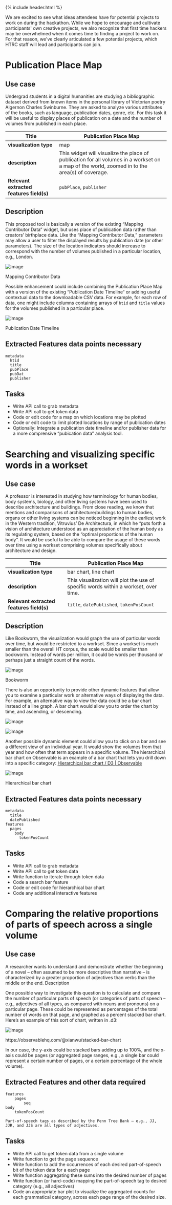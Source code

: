 {% include header.html %}

We are excited to see what ideas attendees have for potential projects to work on during the hackathon. While we hope to encourage and cultivate participants' own creative projects, we also recognize that first time hackers may be overwhelmed when it comes time to finding a project to work on. For that reason, we've clearly articulated a few potential projects, which HTRC staff will lead and participants can join.


# Publication Place Map
## Use case
Undergrad students in a digital humanities are studying a bibliographic dataset derived from known items in the personal library of Victorian poetry Algernon Charles Swinburne. They are asked to analyze various attributes of the books, such as language, publication dates, genre, etc. For this task it will be useful to display places of publication on a date and the number of volumes from published in each place.

| Title                   | Publication Place Map |
| ----------------------------------       | ---  |
| **visualization type**                       |  map |
| **description**                          |  This widget will visualize the place of publication for all volumes in a workset on a map of the world, zoomed in to the area(s) of coverage.      |
| **Relevant extracted features field(s)** | `pubPlace`, `publisher`|

## Description
This proposed tool is basically a version of the existing “Mapping Contributor Data” widget, but uses place of publication data rather than creators’ birthplace data. Like the “Mapping Contributor Data,” parameters may allow a user to filter the displayed results by publication date (or other parameters). The size of the location indicators should increase to correspond with the number of volumes published in a particular location, e.g., London.


![image](images/mapping_contributor_data.png)

<figcaption style="">Mapping Contributor Data</figcaption>

Possible enhancement could include combining the Publication Place Map with a version of the existing “Publication Date Timeline“ or adding useful contextual data to the downloadable CSV data. For example, for each row of data, one might include columns containing arrays of `htid` and `title` values for the volumes published in a particular place.  

![image](images/publication_date_timeline.png)

<figcaption style="">Publication Date Timeline</figcaption>

## Extracted Features data points necessary
```
metadata
  htid
  title
  pubPlace
  pubDat
  publisher
```

## Tasks
- Write API call to grab metadata
- Write API call to get token data
- Code or edit code for a map on which locations may be plotted
- Code or edit code to limit plotted locations by range of publication dates
- Optionally: Integrate a publication date timeline and/or publisher data for a more comprensive “pubication data” analysis tool.

# Searching and visualizing specific words in a workset 
## Use case
A professor is interested in studying how terminology for human bodies, body systems, biology, and other living systems have been used to describe architecture and buildings. From close reading, we know that mentions and comparisons of architecture/buildings to human bodies, organs or other living systems can be noticed beginning in the earliest work in the Western tradition, Vitruvius’ De Architectura, in which he “puts forth a vision of architecture understood as an appreciation of the human body as its regulating system, based on the “optimal proportions of the human body”. It would be useful to be able to compare the usage of these words over time using a workset comprising volumes specifically about architecture and design.

| Title                   | Publication Place Map |
| ----------------------------------       | ---  |
| **visualization type**                       |  bar chart, line chart |
| **description**                          |  This visualization will plot the use of specific words within a workset, over time.      |
| **Relevant extracted features field(s)** | `title`, `datePublished`, `tokenPosCount`|

## Description
Like Bookworm, the visualization would graph the use of particular words over time, but would be restricted to a workset. Since a workset is much smaller than the overall HT corpus, the scale would be smaller than bookworm. Instead of words per million, it could be words per thousand or perhaps just a straight count of the words.

![image](images/bookworm1.png)

<figcaption style="">Bookworm</figcaption>


There is also an opportunity to provide other dynamic features that allow you to examine a particular work or alternative ways of displaying the data. For example, an alternative way to view the data could be a bar chart instead of a line graph. A bar chart would allow you to order the chart by time, and ascending, or descending.

![image](images/bargraph1.png)

![image](images/bargraph2.png)

Another possible dynamic element could allow you to click on a bar and see a different view of an individual year. It would show the volumes from that year and how often that term appears in a specific volume. The hierarchical bar chart on Observable is an example of a bar chart that lets you drill down into a specific category: [Hierarchical bar chart / D3 \| Observable](https://observablehq.com/@d3/hierarchical-bar-chart?intent=fork)

![image](images/bargraph3.png)
<figcaption style="">Hierarchical bar chart</figcaption>

## Extracted Features data points necessary
```
metadata
  title
  datePublished
features
  pages
    body
      tokenPosCount
```

## Tasks
- Write API call to grab metadata
- Write API call to get token data
- Write function to iterate through token data
- Code a search bar feature
- Code or edit code for hierarchical bar chart
- Code any additional interactive features

# Comparing the relative proportions of parts of speech across a single volume
## Use case 
A researcher wants to understand and demonstrate whether the beginning of a novel – often assumed to be more descriptive than narrative – is characterized by a greater proportion of adjectives than verbs than the middle or the end.
Description

One possible way to investigate this question is to calculate and compare the number of particular parts of speech (or categories of parts of speech – e.g., adjectives of all types, as compared with nouns and pronouns) on a particular page.  These could be represented as percentages of the total number of words on that page, and graphed as a percent stacked bar chart.  Here’s an example of this sort of chart, written in .d3:

![image](images/stacked_bar.png)
<figcaption style="">https://observablehq.com/@xianwu/stacked-bar-chart</figcaption>

In our case, the y-axis could be stacked bars adding up to 100%, and the x-axis could be pages (or aggregated page ranges, e.g., a single bar could represent a certain number of pages, or a certain percentage of the whole volume).

## Extracted Features and other data required
```
features
	pages
		seq
body
	tokenPosCount

Part-of-speech tags as described by the Penn Tree Bank – e.g., JJ, JJR, and JJS are all types of adjectives.
```

## Tasks
- Write API call to get token data from a single volume
- Write function to get the page sequence
- Write function to add the occurrences of each desired part-of-speech bit of the token data for a each page
- Write function aggregating these sums into the desired number of pages
- Write function (or hard-code) mapping the part-of-speech tag to desired category (e.g., all adjectives)
- Code an appropriate bar plot to visualize the aggregated counts for each grammatical category, across each page range of the desired size.

